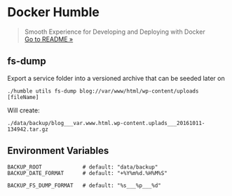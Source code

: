 # Docker Humble
> Smooth Experience for Developing and Deploying with Docker  
> [Go to README &raquo;](../../README.md)



## fs-dump

Export a service folder into a versioned archive that can be seeded later on

```
./humble utils fs-dump blog://var/www/html/wp-content/uploads [fileName]
```

Will create:

```
./data/backup/blog___var.www.html.wp-content.uplads___20161011-134942.tar.gz
```

## Environment Variables

```
BACKUP_ROOT             # default: "data/backup"
BACKUP_DATE_FORMAT      # default: "+%Y%m%d.%H%M%S"

BACKUP_FS_DUMP_FORMAT   # default: "%s___%p___%d"
```